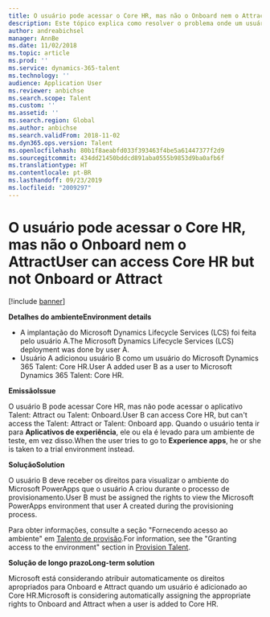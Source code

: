 ```yaml
---
title: O usuário pode acessar o Core HR, mas não o Onboard nem o Attract
description: Este tópico explica como resolver o problema onde um usuário pode acessar o Microsoft Dynamics 365 Talent - Core HR, mas não pode acessar o Attract ou o Onboard.
author: andreabichsel
manager: AnnBe
ms.date: 11/02/2018
ms.topic: article
ms.prod: ''
ms.service: dynamics-365-talent
ms.technology: ''
audience: Application User
ms.reviewer: anbichse
ms.search.scope: Talent
ms.custom: ''
ms.assetid: ''
ms.search.region: Global
ms.author: anbichse
ms.search.validFrom: 2018-11-02
ms.dyn365.ops.version: Talent
ms.openlocfilehash: 80b1f8aeabfd033f393463f4be5a61447377f2d9
ms.sourcegitcommit: 434dd21450bddcd891aba0555b9853d9ba0afb6f
ms.translationtype: HT
ms.contentlocale: pt-BR
ms.lasthandoff: 09/23/2019
ms.locfileid: "2009297"
---
```

# <a name="user-can-access-core-hr-but-not-onboard-or-attract"></a><span data-ttu-id="e679d-103">O usuário pode acessar o Core HR, mas não o Onboard nem o Attract</span><span class="sxs-lookup"><span data-stu-id="e679d-103">User can access Core HR but not Onboard or Attract</span></span>

[!include [banner](includes/banner.md)]

<span data-ttu-id="e679d-104">**Detalhes do ambiente**</span><span class="sxs-lookup"><span data-stu-id="e679d-104">**Environment details**</span></span>

- <span data-ttu-id="e679d-105">A implantação do Microsoft Dynamics Lifecycle Services (LCS) foi feita pelo usuário A.</span><span class="sxs-lookup"><span data-stu-id="e679d-105">The Microsoft Dynamics Lifecycle Services (LCS) deployment was done by user A.</span></span>
- <span data-ttu-id="e679d-106">Usuário A adicionou usuário B como um usuário do Microsoft Dynamics 365 Talent: Core HR.</span><span class="sxs-lookup"><span data-stu-id="e679d-106">User A added user B as a user to Microsoft Dynamics 365 Talent: Core HR.</span></span>

<span data-ttu-id="e679d-107">**Emissão**</span><span class="sxs-lookup"><span data-stu-id="e679d-107">**Issue**</span></span>

<span data-ttu-id="e679d-108">O usuário B pode acessar Core HR, mas não pode acessar o aplicativo Talent: Attract ou Talent: Onboard.</span><span class="sxs-lookup"><span data-stu-id="e679d-108">User B can access Core HR, but can't access the Talent: Attract or Talent: Onboard app.</span></span> <span data-ttu-id="e679d-109">Quando o usuário tenta ir para **Aplicativos de experiência**, ele ou ela é levado para um ambiente de teste, em vez disso.</span><span class="sxs-lookup"><span data-stu-id="e679d-109">When the user tries to go to **Experience apps**, he or she is taken to a trial environment instead.</span></span>

<span data-ttu-id="e679d-110">**Solução**</span><span class="sxs-lookup"><span data-stu-id="e679d-110">**Solution**</span></span>

<span data-ttu-id="e679d-111">O usuário B deve receber os direitos para visualizar o ambiente do Microsoft PowerApps que o usuário A criou durante o processo de provisionamento.</span><span class="sxs-lookup"><span data-stu-id="e679d-111">User B must be assigned the rights to view the Microsoft PowerApps environment that user A created during the provisioning process.</span></span>

<span data-ttu-id="e679d-112">Para obter informações, consulte a seção "Fornecendo acesso ao ambiente" em [Talento de provisão](https://docs.microsoft.com/dynamics365/unified-operations/talent/provisioning-talent).</span><span class="sxs-lookup"><span data-stu-id="e679d-112">For information, see the "Granting access to the environment" section in [Provision Talent](https://docs.microsoft.com/dynamics365/unified-operations/talent/provisioning-talent).</span></span>

<span data-ttu-id="e679d-113">**Solução de longo prazo**</span><span class="sxs-lookup"><span data-stu-id="e679d-113">**Long-term solution**</span></span>

<span data-ttu-id="e679d-114">Microsoft está considerando atribuir automaticamente os direitos apropriados para Onboard e Attract quando um usuário é adicionado ao Core HR.</span><span class="sxs-lookup"><span data-stu-id="e679d-114">Microsoft is considering automatically assigning the appropriate rights to Onboard and Attract when a user is added to Core HR.</span></span>
